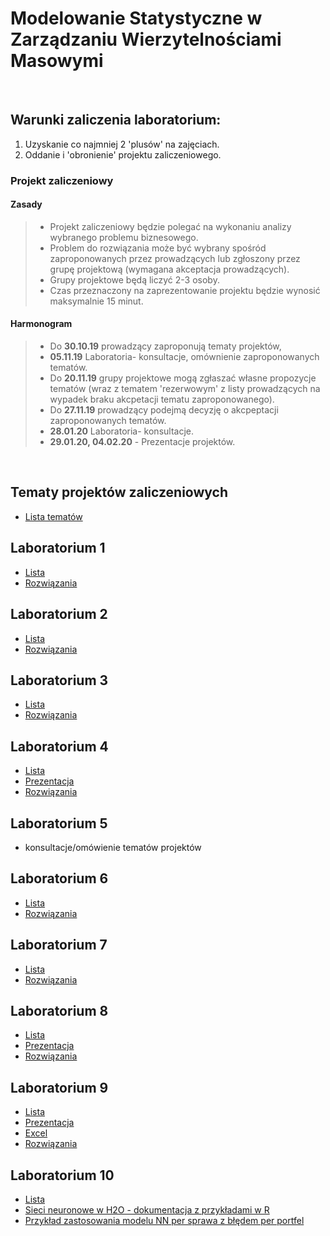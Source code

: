 # Modelowanie Statystyczne w Zarządzaniu Wierzytelnościami Masowymi

<br>

## Warunki zaliczenia laboratorium:

1) Uzyskanie co najmniej 2 'plusów' na zajęciach.
2) Oddanie i 'obronienie' projektu zaliczeniowego.
### Projekt zaliczeniowy

#### Zasady
>- Projekt zaliczeniowy będzie polegać na wykonaniu analizy wybranego problemu biznesowego.
>- Problem do rozwiązania może być wybrany spośród zaproponowanych przez prowadzących lub zgłoszony przez grupę projektową (wymagana akceptacja prowadzących).
>- Grupy projektowe będą liczyć 2-3 osoby.
>- Czas przeznaczony na zaprezentowanie projektu będzie wynosić maksymalnie 15 minut.

#### Harmonogram

>- Do **30.10.19** prowadzący zaproponują tematy projektów,
>- **05.11.19** Laboratoria- konsultacje, omównienie zaproponowanych tematów.
>- Do **20.11.19** grupy projektowe mogą zgłaszać własne propozycje tematów (wraz z tematem 'rezerwowym' z listy prowadzących na wypadek braku akcpetacji tematu zaproponowanego).
>- Do **27.11.19** prowadzący podejmą decyzję o akcpeptacji zaproponowanych tematów.
>- **28.01.20** Laboratoria- konsultacje.
>- **29.01.20, 04.02.20** - Prezentacje projektów.

<br>

## Tematy projektów zaliczeniowych

- [Lista tematów](ListyZadan/tematyProjektów.md)

## Laboratorium 1

- [Lista](ListyZadan/01_ListaWprowadzenie.md)
- [Rozwiązania](ListyZadan/01_ListaRozwiazania.R)
 
## Laboratorium 2
 
 - [Lista](ListyZadan/02_ListaEksploracjaDanych.md)
 - [Rozwiązania](ListyZadan/02_ListaRozwiazania.R)
 
## Laboratorium 3

 - [Lista](ListyZadan/03_ListaAnalizaSkupien.md)
 - [Rozwiązania](ListyZadan/03_ListaRozwiazania.R)
 
## Laboratorium 4

 - [Lista](ListyZadan/04_ListaBłądPredykcji.md)
 - [Prezentacja](ListyZadan/04_PrezentacjaBłądPredykcji.pdf)
 - [Rozwiązania](ListyZadan/04_ListaRozwiazania.R)
 
## Laboratorium 5

 - konsultacje/omówienie tematów projektów
 
## Laboratorium 6
 
 - [Lista](ListyZadan/06_ListaDrzewaLasy.md)
 - [Rozwiązania](ListyZadan/06_ListaRozwiazania.R)
 
##  Laboratorium 7

 - [Lista](ListyZadan/07_ListaOutliersAndNAs.md)
 - [Rozwiązania](ListyZadan/07_ListaRozwiazania.R)
 
## Laboratorium 8
 
 - [Lista](ListyZadan/08_ListaPCA.md)
 - [Prezentacja](ListyZadan/08_PrezentacjaPCA.pdf)
 - [Rozwiązania](ListyZadan/08_ListaRozwiazania.R)

## Laboratorium 9

 - [Lista](ListyZadan/09_ListaRegresjaLiniowa.md)
 - [Prezentacja](ListyZadan/09_PrezentacjaRegresja.pdf)
 - [Excel](ListyZadan/09_RegresjaLiniowa.xlsx)
 - [Rozwiązania](ListyZadan/09_ListaRozwiazania.R)
 
 ## Laboratorium 10
 
  - [Lista](ListyZadan/10_ListaDoborCech.md)
  - [Sieci neuronowe w H2O - dokumentacja z przykładami w R](ListyZadan/DeepLearningBooklet.pdf)
  - [Przykład zastosowania modelu NN per sprawa z błędem per portfel](ListyZadan/10_ListaNN.R)
